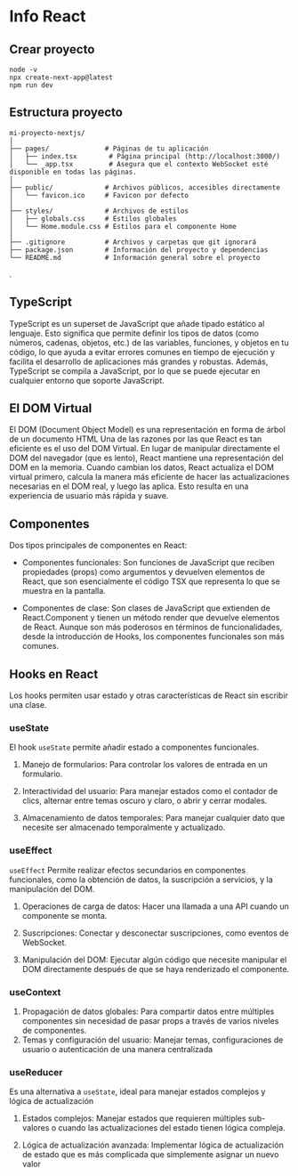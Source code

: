 # Info React

## Crear proyecto

    node -v
    npx create-next-app@latest
    npm run dev

## Estructura  proyecto

    mi-proyecto-nextjs/
    │
    ├── pages/              # Páginas de tu aplicación
    │   ├── index.tsx        # Página principal (http://localhost:3000/)
    │   └── _app.tsx         # Asegura que el contexto WebSocket esté disponible en todas las páginas.
    │
    ├── public/             # Archivos públicos, accesibles directamente
    │   └── favicon.ico     # Favicon por defecto
    │
    ├── styles/             # Archivos de estilos
    │   ├── globals.css     # Estilos globales
    │   └── Home.module.css # Estilos para el componente Home
    │
    ├── .gitignore          # Archivos y carpetas que git ignorará
    ├── package.json        # Información del proyecto y dependencias
    └── README.md           # Información general sobre el proyecto
.

## TypeScript
TypeScript es un superset de JavaScript que añade tipado estático al lenguaje. Esto significa que permite definir los tipos de datos (como números, cadenas, objetos, etc.) de las variables, funciones, y objetos en tu código, lo que ayuda a evitar errores comunes en tiempo de ejecución y facilita el desarrollo de aplicaciones más grandes y robustas. Además, TypeScript se compila a JavaScript, por lo que se puede ejecutar en cualquier entorno que soporte JavaScript.


## El DOM Virtual

El DOM (Document Object Model) es una representación en forma de árbol de un documento HTML
Una de las razones por las que React es tan eficiente es el uso del DOM Virtual. En lugar de manipular directamente el DOM del navegador (que es lento), React mantiene una representación del DOM en la memoria. Cuando cambian los datos, React actualiza el DOM virtual primero, calcula la manera más eficiente de hacer las actualizaciones necesarias en el DOM real, y luego las aplica. Esto resulta en una experiencia de usuario más rápida y suave.

## Componentes

Dos tipos principales de componentes en React:

- Componentes funcionales: Son funciones de JavaScript que reciben propiedades (props) como argumentos y devuelven elementos de React, que son esencialmente el código TSX que representa lo que se muestra en la pantalla.

- Componentes de clase: Son clases de JavaScript que extienden de React.Component y tienen un método render que devuelve elementos de React. Aunque son más poderosos en términos de funcionalidades,  desde la introducción de Hooks, los componentes funcionales son más comunes.

## Hooks en React

Los hooks permiten usar estado y otras características de React sin escribir una clase.

### useState

El hook `useState` permite añadir estado a componentes funcionales.

1. Manejo de formularios: Para controlar los valores de entrada en un formulario.

2. Interactividad del usuario: Para manejar estados como el contador de clics, alternar entre temas oscuro y claro, o abrir y cerrar modales.

3. Almacenamiento de datos temporales: Para manejar cualquier dato que necesite ser almacenado temporalmente y actualizado.

### useEffect

`useEffect` Permite realizar efectos secundarios en componentes funcionales, como la obtención de datos, la suscripción a servicios, y la manipulación del DOM.

1. Operaciones de carga de datos: Hacer una llamada a una API cuando un componente se monta.

2. Suscripciones: Conectar y desconectar suscripciones, como eventos de WebSocket.

3. Manipulación del DOM: Ejecutar algún código que necesite manipular el DOM directamente después de que se haya renderizado el componente.

### useContext

1. Propagación de datos globales: Para compartir datos entre múltiples componentes sin necesidad de pasar props a través de varios niveles de componentes.
2. Temas y configuración del usuario: Manejar temas, configuraciones de usuario o autenticación de una manera centralizada

### useReducer

Es una alternativa a `useState`, ideal para manejar estados complejos y lógica de actualización

1. Estados complejos: Manejar estados que requieren múltiples sub-valores o cuando las actualizaciones del estado tienen lógica compleja.

2. Lógica de actualización avanzada: Implementar lógica de actualización de estado que es más complicada que simplemente asignar un nuevo valor
